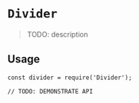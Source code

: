 # `Divider`

> TODO: description

## Usage

```
const divider = require('Divider');

// TODO: DEMONSTRATE API
```
